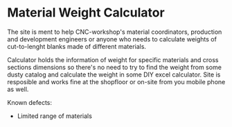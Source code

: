 # Material Weight Calculator

The site is ment to help CNC-workshop's material coordinators, production and development engineers
or anyone who needs to calculate weights of cut-to-lenght blanks made of different materials.

Calculator holds the information of weight for specific materials and cross sections dimensions so there's
no need to try to find the weight from some dusty catalog and calculate the weight in some DIY excel calculator.
Site is resposible and works fine at the shopfloor or on-site from you mobile phone as well.

Known defects:
- Limited range of materials
